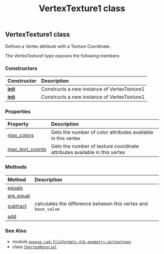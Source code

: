 ﻿---
title: VertexTexture1 class
second_title: Aspose.CAD for Python via .NET API References
description: 
type: docs
weight: 180
url: /python-net/aspose.cad.fileformats.glb.geometry.vertextypes/vertextexture1/
is_root: false
---

## VertexTexture1 class

Defines a Vertex attribute with a Texture Coordinate.



The VertexTexture1 type exposes the following members:

### Constructors
| Constructor | Description |
| :- | :- |
| [__init__](/cad/python-net/aspose.cad.fileformats.glb.geometry.vertextypes/vertextexture1/__init__/#aspose.cad.fileformats.glb.geometry.vertextypes.IVertexMaterial) | Constructs a new instance of VertexTexture1 |
| [__init__](/cad/python-net/aspose.cad.fileformats.glb.geometry.vertextypes/vertextexture1/__init__/#) | Constructs a new instance of VertexTexture1 |


### Properties
| Property | Description |
| :- | :- |
| [max_colors](/cad/python-net/aspose.cad.fileformats.glb.geometry.vertextypes/vertextexture1/max_colors) | Gets the number of color attributes available in this vertex |
| [max_text_coords](/cad/python-net/aspose.cad.fileformats.glb.geometry.vertextypes/vertextexture1/max_text_coords) | Gets the number of texture coordinate attributes available in this vertex |


### Methods
| Method | Description |
| :- | :- |
| [equals](/cad/python-net/aspose.cad.fileformats.glb.geometry.vertextypes/vertextexture1/equals/#aspose.cad.fileformats.glb.geometry.vertextypes.VertexTexture1) |  |
| [are_equal](/cad/python-net/aspose.cad.fileformats.glb.geometry.vertextypes/vertextexture1/are_equal/#any-any) |  |
| [subtract](/cad/python-net/aspose.cad.fileformats.glb.geometry.vertextypes/vertextexture1/subtract/#aspose.cad.fileformats.glb.geometry.vertextypes.IVertexMaterial) | calculates the difference between this vertex and `base_value` |
| [add](/cad/python-net/aspose.cad.fileformats.glb.geometry.vertextypes/vertextexture1/add/#any) |  |



### See Also
* module [`aspose.cad.fileformats.glb.geometry.vertextypes`](..)
* class [`IVertexMaterial`](/cad/python-net/aspose.cad.fileformats.glb.geometry.vertextypes/ivertexmaterial)
